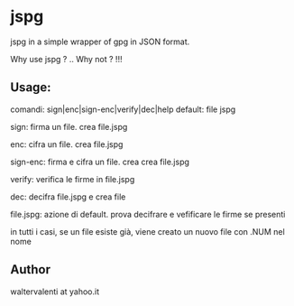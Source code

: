 # jspg

jspg in a simple wrapper of gpg in JSON format.

Why use jspg ? .. Why not ? !!!

## Usage:
comandi: sign|enc|sign-enc|verify|dec|help
default: file jspg

sign: firma un file. crea file.jspg

enc:  cifra un file. crea file.jspg

sign-enc: firma e cifra un file. crea crea file.jspg

verify: verifica le firme in file.jspg

dec: decifra file.jspg e crea file

file.jspg: azione di default. prova decifrare e vefificare le firme se presenti

in tutti i casi, se un file esiste già, viene creato un nuovo file con .NUM nel nome

## Author
waltervalenti at yahoo.it
